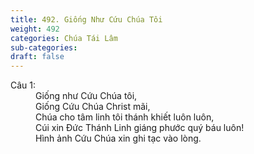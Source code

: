 ```yaml
---
title: 492. Giống Như Cứu Chúa Tôi
weight: 492
categories: Chúa Tái Lâm
sub-categories: 
draft: false
---
```

<dl><dt>Câu 1:</dt><dd data-verse="1">Giống như Cứu Chúa tôi, <br/>Giống Cứu Chúa Christ mãi, <br/>Chúa cho tâm linh tôi thánh khiết luôn luôn, <br/>Cúi xin Đức Thánh Linh giáng phước quý báu luôn! <br/>Hình ảnh Cứu Chúa xin ghi tạc vào lòng. </dd></dl>